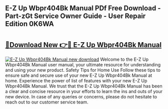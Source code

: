 ## E-Z Up Wbpr404Bk Manual PDf Free Download - Part-zGt Service Owner Guide - User Repair Edition 0K6WA

# <h2><a href="http://bc30906.oget.top/?id=E-Z+Up+Wbpr404Bk+Manual">🔗Download New 👉🔴 E-Z Up Wbpr404Bk Manual</a></h2>

[![E-Z Up Wbpr404Bk Manual new download](https://i.imgur.com/5g1atiW.png)](http://bc30906.oget.top/?id=E-Z+Up+Wbpr404Bk+Manual)
Welcome to the E-Z Up Wbpr404Bk Manual user manual, your ultimate resource for understanding and using your new product. Safety Tips for Home Use Follow these tips to ensure safe and secure use of your new E-Z Up Wbpr404Bk Manual at home. Experience the power of list of features with your new E-Z Up Wbpr404Bk Manual. We trust that the E-Z Up Wbpr404Bk Manual has been a clear and concise resource in your efforts to learn the ins and outs of your new device. In case of any queries or concerns, please do not hesitate to reach out to our customer service team.
